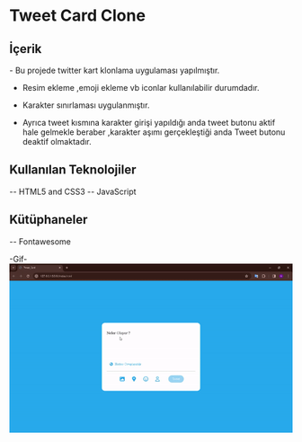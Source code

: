 <h1>Tweet Card Clone</h1>

<h2>İçerik</h2>
- Bu projede twitter kart klonlama uygulaması yapılmıştır.

- Resim ekleme ,emoji ekleme vb iconlar kullanılabilir durumdadır.

- Karakter sınırlaması uygulanmıştır.

- Ayrıca tweet kısmına karakter girişi yapıldığı anda tweet butonu aktif hale gelmekle beraber ,karakter aşımı gerçekleştiği anda Tweet butonu deaktif olmaktadır.

<h2>Kullanılan Teknolojiler</h2>

-- HTML5 and CSS3
-- JavaScript

<h2>Kütüphaneler</h2>

-- Fontawesome

-Gif-
<img src="/twitter.gif"/>
